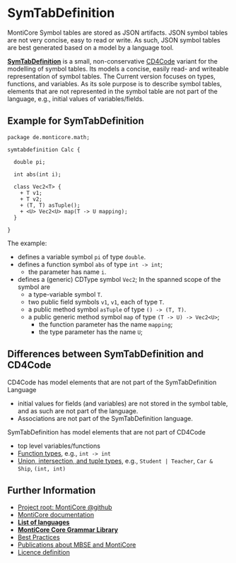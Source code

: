 <!-- (c) https://github.com/MontiCore/monticore -->

<!-- Alpha-version: This is intended to become a MontiCore stable explanation. -->

# SymTabDefinition

MontiCore Symbol tables are stored as JSON artifacts.
JSON symbol tables are not very concise, easy to read or write.
As such, JSON symbol tables are best generated
based on a model by a language tool.

[**SymTabDefinition**](SymTabDefinition.mc4) is a small, non-conservative
[CD4Code](cd4analysis.md#cd4code) variant for the modelling of symbol tables.
Its models a concise, easily read- and writeable representation
of symbol tables.
The Current version focuses on types, functions, and variables.
As its sole purpose is to describe symbol tables,
elements that are not represented in the symbol table
are not part of the language,
e.g., initial values of variables/fields.

## Example for SymTabDefinition

```
package de.monticore.math;

symtabdefinition Calc {
  
  double pi; 
  
  int abs(int i);
  
  class Vec2<T> {
    + T v1;
    + T v2;
    + (T, T) asTuple();
    + <U> Vec2<U> map(T -> U mapping);
  }

}
```

The example:
- defines a variable symbol `pi` of type `double`.
- defines a function symbol `abs` of type `int -> int`;
    - the parameter has name `i`.
- defines a (generic) CDType symbol `Vec2`;
  In the spanned scope of the symbol are
    - a type-variable symbol `T`.
    - two public field symbols `v1`, `v1`, each of type `T`.
    - a public method symbol `asTuple` of type `() -> (T, T)`.
    - a public generic method symbol `map` of type `(T -> U) -> Vec2<U>`;
        - the function parameter has the name `mapping`;
        - the type parameter has the name `U`;

## Differences between SymTabDefinition and CD4Code

CD4Code has model elements that are not part of the SymTabDefinition Language
 - initial values for fields (and variables) are not stored in the symbol table,
   and as such are not part of the language.
 - Associations are not part of the SymTabDefinition language.

SymTabDefinition has model elements that are not part of CD4Code
 - top level variables/functions
 - [Function types][MCFunctionTypesGrammar], e.g., `int -> int`
 - [Union, intersection, and tuple types][MCStructuralTypesGrammar], e.g.,
   `Student | Teacher`, `Car & Ship`, `(int, int)`

[MCFunctionTypesGrammar]: https://github.com/MontiCore/monticore/blob/dev/monticore-grammar/src/main/grammars/de/monticore/types/MCFunctionTypes.mc4
[MCStructuralTypesGrammar]: https://github.com/MontiCore/monticore/blob/dev/monticore-grammar/src/main/grammars/de/monticore/types/MCStructuralTypes.mc4

## Further Information

* [Project root: MontiCore @github](https://github.com/MontiCore/monticore)
* [MontiCore documentation](https://www.monticore.de/)
* [**List of languages**](https://github.com/MontiCore/monticore/blob/HEAD/docs/Languages.md)
* [**MontiCore Core Grammar Library**](https://github.com/MontiCore/monticore/blob/HEAD/monticore-grammar/src/main/grammars/de/monticore/Grammars.md)
* [Best Practices](https://github.com/MontiCore/monticore/blob/HEAD/docs/BestPractices.md)
* [Publications about MBSE and MontiCore](https://www.se-rwth.de/publications/)
* [Licence definition](https://github.com/MontiCore/monticore/blob/HEAD/00.org/Licenses/LICENSE-MONTICORE-3-LEVEL.md)

